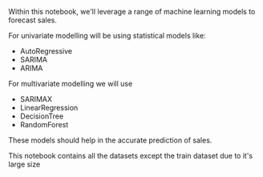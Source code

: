 Within this notebook, we'll leverage a range of machine learning models to forecast sales.

For univariate modelling will be using statistical models like:
- AutoRegressive
- SARIMA
- ARIMA

For multivariate modelling we will use
- SARIMAX
- LinearRegression
- DecisionTree
- RandomForest

These models should help in the accurate prediction of sales.

This notebook contains all the datasets except the train dataset due to it's large size



